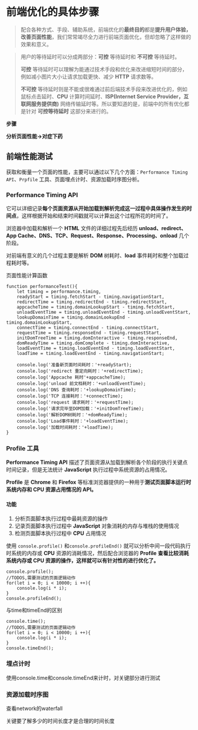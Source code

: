 # 前端优化的具体步骤

> 配合各种方式、手段、辅助系统，前端优化的**最终目的**都是**提升用户体验，改善页面性能**，我们常常竭尽全力进行前端页面优化，但却忽略了这样做的效果和意义。



> 用户的等待延时可以分成两部分：**可控** 等待延时和 **不可控** 等待延时。
>
> **可控** 等待延时可以理解为能通过技术手段和优化来改进缩短时间的部分，例如减小图片大小让请求加载更快、减少 **HTTP** 请求数等。
>
> **不可控** 等待延时则是不能或很难通过前后端技术手段来改进优化的，例如鼠标点击延时、**CPU** 计算时间延时、**ISP(Internet Service Provider，互联网服务提供商)** 网络传输延时等。所以要知道的是，前端中的所有优化都是针对 **可控等待延时** 这部分来进行的。

**步骤**	

**分析页面性能->对症下药**

## 前端性能测试

获取和衡量一个页面的性能，主要可以通过以下几个方面：`Performance Timing API`、`Prpfile` 工具、页面埋点计时、资源加载时序图分析。

### Performance Timing API

它可以详细记录**每个页面资源从开始加载到解析完成这一过程中具体操作发生的时间点**，这样根据开始和结束时间戳就可以计算出这个过程所花的时间了。

浏览器中加载和解析一个 **HTML** 文件的详细过程先后经历 **unload、redirect、App Cache、DNS、TCP、Request、Response、Processing、onload** 几个阶段。

对前端有意义的几个过程主要是解析 **DOM** 树耗时、**load** 事件耗时和整个加载过程耗时等。

页面性能计算函数

```
function performanceTest(){
    let timing = performance.timing,
	readyStart = timing.fetchStart - timing.navigationStart,
	redirectTime = timing.redirectEnd - timing.redirectStart,
	appcacheTime = timing.domainLookupStart - timing.fetchStart,
	unloadEventTime = timing.unloadEventEnd - timing.unloadEventStart,
	lookupDomainTime = timing.domainLookupEnd - timing.domainLookupStart,
	connectTime = timing.connectEnd - timing.connectStart,
	requestTime = timing.responseEnd - timing.requestStart,
	initDomTreeTime = timing.domInteractive - timing.responseEnd,
	domReadyTime = timing.domComplete - timing.domInteractive,
	loadEventTime = timing.loadEventEnd - timing.loadEventStart,
	loadTime = timing.loadEventEnd - timing.navigationStart;
			
    console.log('准备新页面时间耗时：'+readyStart);
    console.log('redirect 重定向耗时：'+redirectTime);
    console.log('Appcache 耗时'+appcacheTime);
    console.log('unload 前文档耗时：'+unloadEventTime);
    console.log('DNS 查询耗时：'+lookupDomainTime);
    console.log('TCP 连接耗时：'+connectTime);
    console.log('request 请求耗时：'+requestTime);
    console.log('请求完毕至DOM加载：'+initDomTreeTime);
    console.log('解析DOM树耗时：'+domReadyTime);
    console.log('Load事件耗时：'+loadEventTime);
    console.log('加载时间耗时：'+loadTime);
}
```

### Profile 工具

**Performance Timing API** 描述了页面资源从加载到解析各个阶段的执行关键点时间记录，但是无法统计 **JavaScript** 执行过程中系统资源的占用情况。

**Profile** 是 **Chrome** 和 **Firefox** 等标准浏览器提供的一种用于**测试页面脚本运行时系统内存和 CPU 资源占用情况的 API。**

#### 功能

1. 分析页面脚本执行过程中最耗资源的操作
2. 记录页面脚本执行过程中 **JavaScript** 对象消耗的内存与堆栈的使用情况
3. 检测页面脚本执行过程中 **CPU** 占用情况

使用 `console.profile()` 和`console.profileEnd()` 就可以分析中间一段代码执行时系统的内存或 **CPU** 资源的消耗情况，然后配合浏览器的 **Profile** **查看比较消耗系统内存或 CPU 资源的操作，这样就可以有针对性的进行优化了。**

```
console.profile();
//TODOS,需要测试的页面逻辑动作
for(let i = 0; i < 10000; i ++){
    console.log(i * i);
}
console.profileEnd();
```

与time和timeEnd的区别

```
console.time();
//TODOS,需要测试的页面逻辑动作
for(let i = 0; i < 10000; i ++){
    console.log(i * i);
}
console.timeEnd();
```

### 埋点计时

使用console.time和console.timeEnd来计时，对关键部分进行测试

### 资源加载时序图

查看network的waterfall

关键要了解多少的时间长度才是合理的时间长度